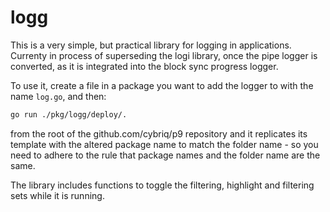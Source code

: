 # logg

This is a very simple, but practical library for 
logging in applications. Currenty in process of
superseding the logi library, once the pipe logger 
is converted, as it is integrated into the block
sync progress logger.

To use it, create a file in a package you want
to add the logger to with the name `log.go`, and then:

```bash
go run ./pkg/logg/deploy/.
```

from the root of the github.com/cybriq/p9 repository
and it replicates its template with the altered
package name to match the folder name - so you need
to adhere to the rule that package names and the folder
name are the same.

The library includes functions to toggle the filtering,
highlight and filtering sets while it is running.
